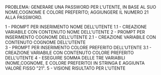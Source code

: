 PROBLEMA: GENERARE UNA PASSWORD PER L'UTENTE, IN BASE AL SUO NOME,COGNOME E COLORE PREFERITO; AGGIUNGERE IL NUMERO 21 ALLA PASSWORD.


1 - PROMPT PER INSERIMENTO NOME DELL'UTENTE 
   1.1 - CREAZIONE VARIABILE CON CONTENUTO NOME DELL'UTENTE 
2 - PROMPT PER INSERIMENTO COGNOME DELL'UTENTE 
   2.1 - CREAZIONE VARIABILE CON CONTENUTO COGNOME DELL'UTENTE  
3 - PROMPT PER INSERIMENTO  COLORE PREFERITO DELL'UTENTE 
   3.1 - CREAZIONE VARIABILE CON CONTENUTO COLORE PREFERITO DELL'UTENTE 
4 - ESEGUIRE SOMMA DELLE TRE VARIABILI (NOME,COGNOME, E COLORE PREFERITO) IN STRINGA E AGGIUNTA VALORE      FISSO "21".
5 - VISIONE RISULTATO PER L'UTENTE


